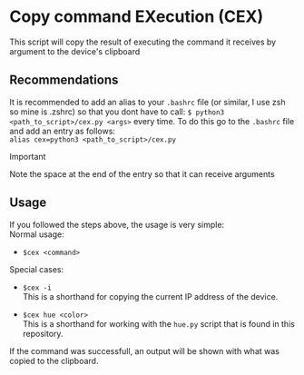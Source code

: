 # Copy command EXecution (CEX)
This script will copy the result of executing the command it receives by argument to the device's clipboard

## Recommendations
It is recommended to add an alias to your `.bashrc` file (or similar, I use zsh so mine is .zshrc) so that you dont have to call: 
`$ python3 <path_to_script>/cex.py <args>` every time.
To do this go to the `.bashrc` file and add an entry as follows:  
`alias cex=python3 <path_to_script>/cex.py `
> [!IMPORTANT]
> Note the space at the end of the entry so that it can receive arguments

## Usage
If you followed the steps above, the usage is very simple:  
Normal usage:
 - `$cex <command>`

Special cases:  
- `$cex -i`  
  This is a shorthand for copying the current IP address of the device.
  
- `$cex hue <color>`  
  This is a shorthand for working with the `hue.py` script that is found in this repository.

If the command was successfull, an output will be shown with what was copied to the clipboard.
